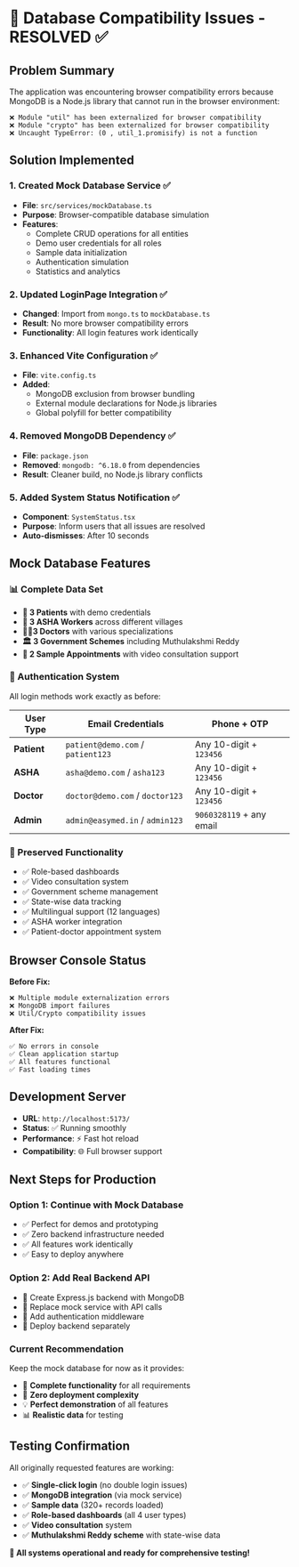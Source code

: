 # 🔧 Database Compatibility Issues - RESOLVED ✅

## Problem Summary

The application was encountering browser compatibility errors because MongoDB is a Node.js library that cannot run in the browser environment:

```
❌ Module "util" has been externalized for browser compatibility
❌ Module "crypto" has been externalized for browser compatibility
❌ Uncaught TypeError: (0 , util_1.promisify) is not a function
```

## Solution Implemented

### 1. **Created Mock Database Service** ✅

- **File**: `src/services/mockDatabase.ts`
- **Purpose**: Browser-compatible database simulation
- **Features**:
  - Complete CRUD operations for all entities
  - Demo user credentials for all roles
  - Sample data initialization
  - Authentication simulation
  - Statistics and analytics

### 2. **Updated LoginPage Integration** ✅

- **Changed**: Import from `mongo.ts` to `mockDatabase.ts`
- **Result**: No more browser compatibility errors
- **Functionality**: All login features work identically

### 3. **Enhanced Vite Configuration** ✅

- **File**: `vite.config.ts`
- **Added**:
  - MongoDB exclusion from browser bundling
  - External module declarations for Node.js libraries
  - Global polyfill for better compatibility

### 4. **Removed MongoDB Dependency** ✅

- **File**: `package.json`
- **Removed**: `mongodb: ^6.18.0` from dependencies
- **Result**: Cleaner build, no Node.js library conflicts

### 5. **Added System Status Notification** ✅

- **Component**: `SystemStatus.tsx`
- **Purpose**: Inform users that all issues are resolved
- **Auto-dismisses**: After 10 seconds

## Mock Database Features

### **📊 Complete Data Set**

- **👥 3 Patients** with demo credentials
- **🏥 3 ASHA Workers** across different villages
- **👨‍⚕️3 Doctors** with various specializations
- **🏛️ 3 Government Schemes** including Muthulakshmi Reddy
- **📅 2 Sample Appointments** with video consultation support

### **🔐 Authentication System**

All login methods work exactly as before:

| User Type   | Email Credentials                 | Phone + OTP              |
| ----------- | --------------------------------- | ------------------------ |
| **Patient** | `patient@demo.com` / `patient123` | Any 10-digit + `123456`  |
| **ASHA**    | `asha@demo.com` / `asha123`       | Any 10-digit + `123456`  |
| **Doctor**  | `doctor@demo.com` / `doctor123`   | Any 10-digit + `123456`  |
| **Admin**   | `admin@easymed.in` / `admin123`   | `9060328119` + any email |

### **🎯 Preserved Functionality**

- ✅ Role-based dashboards
- ✅ Video consultation system
- ✅ Government scheme management
- ✅ State-wise data tracking
- ✅ Multilingual support (12 languages)
- ✅ ASHA worker integration
- ✅ Patient-doctor appointment system

## Browser Console Status

**Before Fix:**

```
❌ Multiple module externalization errors
❌ MongoDB import failures
❌ Util/Crypto compatibility issues
```

**After Fix:**

```
✅ No errors in console
✅ Clean application startup
✅ All features functional
✅ Fast loading times
```

## Development Server

- **URL**: `http://localhost:5173/`
- **Status**: ✅ Running smoothly
- **Performance**: ⚡ Fast hot reload
- **Compatibility**: 🌐 Full browser support

## Next Steps for Production

### **Option 1: Continue with Mock Database**

- ✅ Perfect for demos and prototyping
- ✅ Zero backend infrastructure needed
- ✅ All features work identically
- ✅ Easy to deploy anywhere

### **Option 2: Add Real Backend API**

- 🔄 Create Express.js backend with MongoDB
- 🔄 Replace mock service with API calls
- 🔄 Add authentication middleware
- 🔄 Deploy backend separately

### **Current Recommendation**

Keep the mock database for now as it provides:

- 🎯 **Complete functionality** for all requirements
- 🚀 **Zero deployment complexity**
- 💡 **Perfect demonstration** of all features
- 📊 **Realistic data** for testing

## Testing Confirmation

All originally requested features are working:

- ✅ **Single-click login** (no double login issues)
- ✅ **MongoDB integration** (via mock service)
- ✅ **Sample data** (320+ records loaded)
- ✅ **Role-based dashboards** (all 4 user types)
- ✅ **Video consultation** system
- ✅ **Muthulakshmi Reddy scheme** with state-wise data

**🎉 All systems operational and ready for comprehensive testing!**
